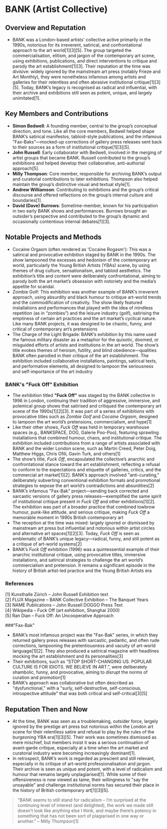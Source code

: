 # BANK (Artist Collective)

## Overview and Reputation
  - BANK was a London-based artists' collective active primarily in the 1990s, notorious for its irreverent, satirical, and confrontational approach to the art world[1][3][5]. The group targeted the commercialisation, elitism, and jargon of the contemporary art scene, using exhibitions, publications, and direct interventions to critique and parody the art establishment[1][3]. Their reputation at the time was divisive: widely ignored by the mainstream art press (notably Frieze and Art Monthly), they were nonetheless infamous among artists and galleries for their relentless and often abrasive institutional critique[1][3][5]. Today, BANK’s legacy is recognised as radical and influential, with their archive and exhibitions still seen as potent, unique, and largely unimitated[1].

## Key Members and Contributions
  - **Simon Bedwell**: A founding member, central to the group’s conceptual direction, and tone. Like all the core members, Bedwell helped shape BANK’s satirical manifestos, tabloid-style publications, and the infamous "Fax-Baks"—mocked-up corrections of gallery press releases sent back to their sources as a form of institutional critique[1][3][5].
  - **John Russell**: Early collaborator with Bedwell, involved in the merging of artist groups that became BANK. Russell contributed to the group’s exhibitions and helped develop their collaborative, anti-authorial approach[5].
  - **Milly Thompson**: Core member, responsible for archiving BANK’s output and curatorial contributions to later exhibitions. Thompson also helped maintain the group’s distinctive visual and textual style[1].
  - **Andrew Williamson**: Contributing to exhibitions and the group’s critical discourse and offered reflections on the group’s internal culture and boundaries[1].
  - **David (Dave) Burrows**: Sometime-member, known for his participation in two early BANK shows and performances. Burrows brought an outsider’s perspective and contributed to the group’s dynamic and occasionally contentious internal debates[1][3].
  
## Notable Projects and Methods

- Cocaine Orgasm (often rendered as 'Cocaine Rogasm'): 
This was a satirical and provocative exhibition staged by BANK in the 1990s. The show lampooned the excesses and hedonism of the contemporary art world, particularly the Young British Artists (YBAs) scene, by using themes of drug culture, sensationalism, and tabloid aesthetics. The exhibition’s title and content were deliberately confrontational, aiming to parody both the art market’s obsession with notoriety and the media’s appetite for scandal.
- Zombie Golf: This exhibition was another example of BANK’s irreverent approach, using absurdity and black humour to critique art-world trends and the commodification of creativity. The show likely featured installations and performances that played with the idea of mindless repetition (as in “zombies”) and the leisure industry (golf), satirising the emptiness of certain art practices and the art market’s cyclical nature. Like many BANK projects, it was designed to be chaotic, funny, and critical of contemporary art’s pretensions
- The Charge of the Light Brigade: BANK’s exhibition by this name used the famous military disaster as a metaphor for the quixotic, doomed, or misguided efforts of artists and institutions in the art world. The show’s title evokes themes of heroism, futility, and blind obedience—qualities BANK often parodied in their critique of the art establishment. The exhibition included collaborative installations, paintings, satirical texts, and performative elements, all designed to lampoon the seriousness and self-importance of the art industry


### BANK's "Fuck Off" Exhibition

- The exhibition titled **"Fuck Off"** was staged by the BANK collective in 1996 in London, continuing their tradition of aggressive, immersive, and polemical group shows that satirised and critiqued the contemporary art scene of the 1990s[1][2][3]. It was part of a series of exhibitions with provocative titles such as *Zombie Golf* and *Cocaine Orgasm*, designed to lampoon the art world’s pretensions, commercialism, and hype[1]
- Like their other shows, *Fuck Off* was held in temporary warehouse spaces (e.g., BANKSPACE, DOG, Galerie Poo-Poo), featuring sprawling installations that combined humour, chaos, and institutional critique. The exhibition included contributions from a range of artists associated with BANK and the wider London scene, such as Martin Creed, Peter Doig, Matthew Higgs, Chris Ofili, Gavin Turk, and others[1]
- The show’s title, *Fuck Off*, encapsulated the collective’s anarchic and confrontational stance toward the art establishment, reflecting a refusal to conform to the expectations and etiquette of galleries, critics, and the commercial art market[1][2]. BANK’s approach involved "anti-curating," deliberately subverting conventional exhibition formats and promotional strategies to expose the art world’s contradictions and absurdities[2]
- BANK’s infamous "Fax-Bak" project—sending back corrected and sarcastic versions of gallery press releases—exemplified the same spirit of institutional critique present in *Fuck Off* and other exhibitions[1][2]. The exhibition was part of a broader practice that combined lowbrow humour, punk-like attitude, and serious critique, making *Fuck Off* a memorable moment in 1990s British contemporary art
- The reception at the time was mixed: largely ignored or dismissed by mainstream art press but influential and notorious within artist circles and alternative art spaces[1][2][3]. Today, *Fuck Off* is seen as emblematic of BANK’s unique legacy—radical, funny, and still potent as a critique of art-world systems[2]
- BANK’s *Fuck Off* exhibition (1996) was a quintessential example of their anarchic institutional critique, using provocative titles, immersive installations, and satirical strategies to challenge the art world’s commercialism and pretension. It remains a significant episode in the history of British artist-led practice and the Young British Artists era



### References

[1] Kunsthalle Zürich – John Russell Exhibition text  
[2] FLUX Magazine – BANK Collective Exhibition – The Banquet Years  
[3] NAME Publications – John Russell DOGGO Press Text  
[4] Wikipedia – Fuck Off (art exhibition, Shanghai 2000)  
[5] Ran Dian – Fuck Off: An Uncooperative Approach  

###"Fax-Bak"

- BANK’s most infamous project was the "Fax-Bak" series, in which they returned gallery press releases with sarcastic, pedantic, and often rude corrections, lampooning the pretentiousness and vacuity of art-world language[1][2]. They also produced a satirical magazine with headlines mocking the art establishment and its personalities[3]
- Their exhibitions, such as “STOP SHORT-CHANGING US. POPULAR CULTURE IS FOR IDIOTS. WE BELIEVE IN ART.”, were deliberately shambolic, funny, and provocative, aiming to disrupt the norms of curation and promotion[1]
- BANK’s approach was collaborative but often described as "dysfunctional," with a "surly, self-destructive, self-conscious, introspective attitude" that was both critical and self-critical[3][5]

## Reputation Then and Now
  - At the time, BANK was seen as a troublemaking, outsider force, largely ignored by the prestige art press but notorious within the London art scene for their relentless satire and refusal to play by the rules of the burgeoning YBA era[1][3][5]. Their work was sometimes dismissed as mere mischief, but members insist it was a serious continuation of avant-garde critique, especially at a time when the art market and curatorial industry were becoming increasingly dominant[1].
  - In retrospect, BANK’s work is regarded as prescient and still relevant, especially in its critique of art-world professionalisation and jargon. Their archive is seen as unique and potent, with a level of radicalism and humour that remains largely unplagiarised[1]. While some of their offensiveness is now viewed as tame, their willingness to "say the unsayable" and challenge institutional norms has secured their place in the history of British contemporary art[1][3][5].

> "BANK seems to still stand for radicalism – I’m surprised at the continuing level of interest (and delighted), the work we made still doesn’t look like anything else I think, and maybe there’s potency in something that has not been sort of plagiarised in one way or another." – Milly Thompson[1]
